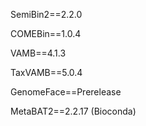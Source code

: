 SemiBin2==2.2.0

COMEBin==1.0.4

VAMB==4.1.3

TaxVAMB==5.0.4

GenomeFace==Prerelease

MetaBAT2==2.2.17 (Bioconda)
